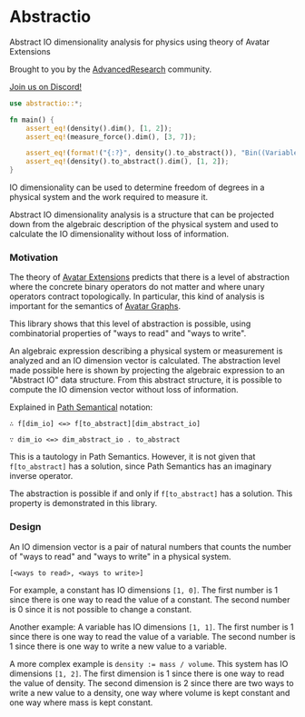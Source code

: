 # Abstractio
Abstract IO dimensionality analysis for physics using theory of Avatar Extensions

Brought to you by the [AdvancedResearch](https://advancedresearch.github.io/) community.

[Join us on Discord!](https://discord.gg/JkrhJJRBR2)

```rust
use abstractio::*;

fn main() {
    assert_eq!(density().dim(), [1, 2]);
    assert_eq!(measure_force().dim(), [3, 7]);

    assert_eq!(format!("{:?}", density().to_abstract()), "Bin((Variable, Variable))".to_string());
    assert_eq!(density().to_abstract().dim(), [1, 2]);
}
```

IO dimensionality can be used to determine freedom of degrees in a physical system
and the work required to measure it.

Abstract IO dimensionality analysis is a structure that can be projected down from the algebraic
description of the physical system and used to calculate the IO dimensionality without
loss of information.

### Motivation

The theory of [Avatar Extensions](https://advancedresearch.github.io/avatar-extensions/summary.html)
predicts that there is a level of abstraction where the concrete binary operators do not matter
and where unary operators contract topologically.
In particular, this kind of analysis is important for the semantics of [Avatar Graphs](https://advancedresearch.github.io/avatar-extensions/summary.html#avatar-graphs).

This library shows that this level of abstraction is possible,
using combinatorial properties of "ways to read" and "ways to write".

An algebraic expression describing a physical system or measurement
is analyzed and an IO dimension vector is calculated.
The abstraction level made possible here is shown by projecting the algebraic
expression to an "Abstract IO" data structure.
From this abstract structure, it is possible to compute the IO dimension vector without
loss of information.

Explained in [Path Semantical](https://github.com/advancedresearch/path_semantics) notation:

```text
∴ f[dim_io] <=> f[to_abstract][dim_abstract_io]

∵ dim_io <=> dim_abstract_io . to_abstract
```

This is a tautology in Path Semantics.
However, it is not given that `f[to_abstract]` has a solution,
since Path Semantics has an imaginary inverse operator.

The abstraction is possible if and only if `f[to_abstract]` has a solution.
This property is demonstrated in this library.

### Design

An IO dimension vector is a pair of natural numbers that counts
the number of "ways to read" and "ways to write" in a physical system.

`[<ways to read>, <ways to write>]`

For example, a constant has IO dimensions `[1, 0]`.
The first number is 1 since there is one way to read the value of a constant.
The second number is 0 since it is not possible to change a constant.

Another example: A variable has IO dimensions `[1, 1]`.
The first number is 1 since there is one way to read the value of a variable.
The second number is 1 since there is one way to write a new value to a variable.

A more complex example is `density := mass / volume`.
This system has IO dimensions `[1, 2]`.
The first dimension is 1 since there is one way to read the value of density.
The second dimension is 2 since there are two ways to write a new value to a density,
one way where volume is kept constant and one way where mass is kept constant.
